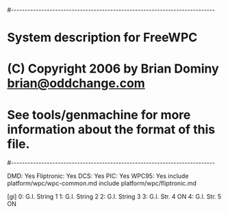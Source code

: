 #--------------------------------------------------------------------------
# System description for FreeWPC
# (C) Copyright 2006 by Brian Dominy <brian@oddchange.com>
#
# See tools/genmachine for more information about the format of this file.
#--------------------------------------------------------------------------

DMD: Yes
Fliptronic: Yes
DCS: Yes
PIC: Yes
WPC95: Yes
include platform/wpc/wpc-common.md
include platform/wpc/fliptronic.md

[gi]
0: G.I. String 1
1: G.I. String 2
2: G.I. String 3
3: G.I. Str. 4 ON
4: G.I. Str. 5 ON
